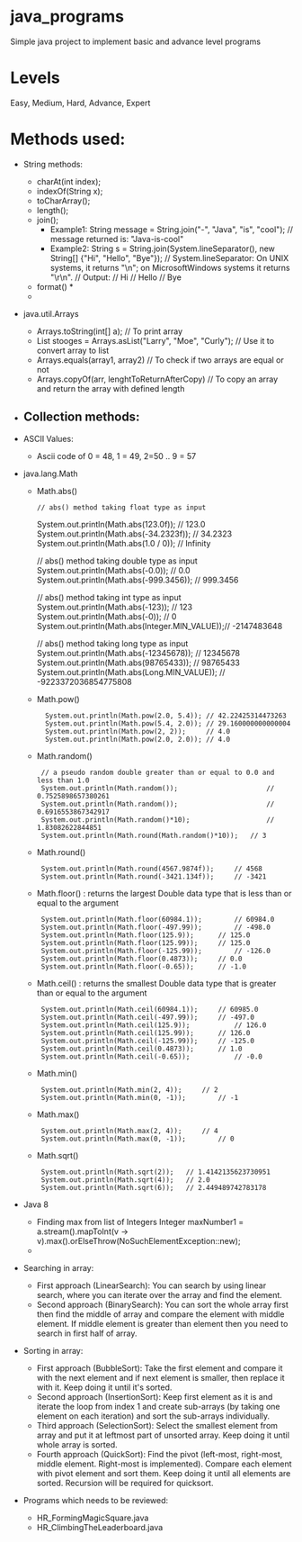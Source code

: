 # java_programs
Simple java project to implement basic and advance level programs

# Levels
Easy, Medium, Hard, Advance, Expert

# Methods used:

* String methods:
	- charAt(int index);
	- indexOf(String x);
	- toCharArray();
	- length();
	- join();
		* Example1:
			String message = String.join("-", "Java", "is", "cool");
     		// message returned is: "Java-is-cool"
		* Example2:
			String s = String.join(System.lineSeparator(), new String[] {"Hi", "Hello", "Bye"});
			// System.lineSeparator: On UNIX systems, it returns "\n"; on MicrosoftWindows systems it returns "\r\n".
			// Output: 
			// Hi
			// Hello
			// Bye
	- format()
		* 
	- 

* java.util.Arrays
	- Arrays.toString(int[] a); // To print array
	- List<String> stooges = Arrays.asList("Larry", "Moe", "Curly"); // Use it to convert array to list
	- Arrays.equals(array1, array2) // To check if two arrays are equal or not
	- Arrays.copyOf(arr, lenghtToReturnAfterCopy)	// To copy an array and return the array with defined length

* Collection methods:
	-  
	
* ASCII Values:
	- Ascii code of 0 = 48, 1 = 49, 2=50 .. 9 = 57

* java.lang.Math
    - Math.abs()	
	
		  // abs() method taking float type as input 
        System.out.println(Math.abs(123.0f)); 				// 123.0
        System.out.println(Math.abs(-34.2323f)); 			// 34.2323	
        System.out.println(Math.abs(1.0 / 0)); 			// Infinity
  
        // abs() method taking double type as input 
        System.out.println(Math.abs(-0.0)); 				// 0.0
        System.out.println(Math.abs(-999.3456)); 			// 999.3456
  
        // abs() method taking int type as input 
        System.out.println(Math.abs(-123)); 				// 123
        System.out.println(Math.abs(-0)); 					// 0
        System.out.println(Math.abs(Integer.MIN_VALUE));// -2147483648
  
        // abs() method taking long type as input 
        System.out.println(Math.abs(-12345678)); 			// 12345678
        System.out.println(Math.abs(98765433)); 			// 98765433
        System.out.println(Math.abs(Long.MIN_VALUE)); 	// -9223372036854775808
        
    - Math.pow()
    
	    	System.out.println(Math.pow(2.0, 5.4)); // 42.22425314473263
			System.out.println(Math.pow(5.4, 2.0));	// 29.160000000000004
			System.out.println(Math.pow(2, 2));		// 4.0
			System.out.println(Math.pow(2.0, 2.0));	// 4.0
			
	 - Math.random()
	 		
	 		// a pseudo random double greater than or equal to 0.0 and less than 1.0
			System.out.println(Math.random());						// 0.7525898657380261
			System.out.println(Math.random());						// 0.6916553867342917
			System.out.println(Math.random()*10);					// 1.83082622844851
			System.out.println(Math.round(Math.random()*10));	// 3
		
	 - Math.round()
	 	
	 		System.out.println(Math.round(4567.9874f));		// 4568
			System.out.println(Math.round(-3421.134f));		// -3421
		
	 - Math.floor() : returns the largest Double data type that is less than or equal to the argument
	 	
	 		System.out.println(Math.floor(60984.1));		// 60984.0
			System.out.println(Math.floor(-497.99));		// -498.0
			System.out.println(Math.floor(125.9));		// 125.0
			System.out.println(Math.floor(125.99));		// 125.0
			System.out.println(Math.floor(-125.99));		// -126.0
			System.out.println(Math.floor(0.4873));		// 0.0
			System.out.println(Math.floor(-0.65));		// -1.0

	 - Math.ceil() : returns the smallest Double data type that is greater than or equal to the argument
	 		
	 		System.out.println(Math.ceil(60984.1));		// 60985.0
			System.out.println(Math.ceil(-497.99));		// -497.0
			System.out.println(Math.ceil(125.9));			// 126.0
			System.out.println(Math.ceil(125.99));		// 126.0
			System.out.println(Math.ceil(-125.99));		// -125.0
			System.out.println(Math.ceil(0.4873));		// 1.0
			System.out.println(Math.ceil(-0.65));			// -0.0
	
	 - Math.min()
	 		
	 		System.out.println(Math.min(2, 4));		// 2
			System.out.println(Math.min(0, -1));		// -1
			
	 - Math.max()
	 		
	 		System.out.println(Math.max(2, 4));		// 4
			System.out.println(Math.max(0, -1));		// 0
			
	 - Math.sqrt()
	 		
	 		System.out.println(Math.sqrt(2));	// 1.4142135623730951
			System.out.println(Math.sqrt(4));	// 2.0
			System.out.println(Math.sqrt(6));	// 2.449489742783178

* Java 8 
	- Finding max from list of Integers
		Integer maxNumber1 = a.stream().mapToInt(v -> v).max().orElseThrow(NoSuchElementException::new);
	- 

* Searching in array:
	- First approach (LinearSearch): You can search by using linear search, where you can iterate over the array and find the element.
	- Second approach (BinarySearch): You can sort the whole array first then find the middle of array and compare the element with middle element. If middle element is greater than element then you need to search in first half of array.
	
* Sorting in array:
	- First approach (BubbleSort): Take the first element and compare it with the next element and if next element is smaller, then replace it with it. Keep doing it until it's sorted.
	- Second approach (InsertionSort): Keep first element as it is and iterate the loop from index 1 and create sub-arrays (by taking one element on each iteration) and sort the sub-arrays individually.
	- Third approach (SelectionSort): Select the smallest element from array and put it at leftmost part of unsorted array. Keep doing it until whole array is sorted.
	- Fourth approach (QuickSort): Find the pivot (left-most, right-most, middle element. Right-most is implemented). Compare each element with pivot element and sort them. Keep doing it until all elements are sorted. Recursion will be required for quicksort.
	
* Programs which needs to be reviewed:
	- HR_FormingMagicSquare.java
	- HR_ClimbingTheLeaderboard.java	 